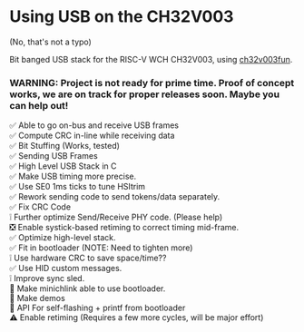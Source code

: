 # Using USB on the CH32V003
(No, that's not a typo)

Bit banged USB stack for the RISC-V WCH CH32V003, using [ch32v003fun](https://github.com/cnlohr/ch32v003fun).

### WARNING: Project is not ready for prime time.  Proof of concept works, we are on track for proper releases soon.  Maybe you can help out!

:white_check_mark: Able to go on-bus and receive USB frames  
:white_check_mark: Compute CRC in-line while receiving data  
:white_check_mark: Bit Stuffing (Works, tested)  
:white_check_mark: Sending USB Frames  
:white_check_mark: High Level USB Stack in C  
:white_check_mark: Make USB timing more precise.  
:white_check_mark: Use SE0 1ms ticks to tune HSItrim  
:white_check_mark: Rework sending code to send tokens/data separately.  
:white_check_mark: Fix CRC Code  
:grey_exclamation: Further optimize Send/Receive PHY code. (Please help)  
:negative_squared_cross_mark: Enable systick-based retiming to correct timing mid-frame.  
:white_check_mark: Optimize high-level stack.  
:white_check_mark: Fit in bootloader (NOTE: Need to tighten more)  
:grey_exclamation: Use hardware CRC to save space/time??  
:white_check_mark: Use HID custom messages.  
:grey_exclamation: Improve sync sled.  
:white_square_button: Make minichlink able to use bootloader.  
:white_square_button: Make demos  
:white_square_button: API For self-flashing + printf from bootloader  
:warning: Enable retiming (Requires a few more cycles, will be major effort)  

